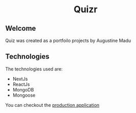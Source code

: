 <h1 align="center">Quizr</h1>

## Welcome
Quiz was created as a portfoilo projects by Augustine Madu

## Technologies
The technologies used are:
- NextJs
- ReactJs
- MongoDB
- Mongoose

You can checkout the [production application](https://quizr-one.vercel.app)
